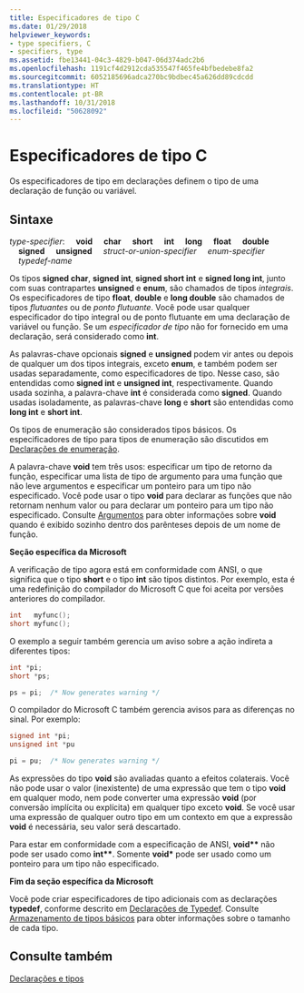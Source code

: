 ```yaml
---
title: Especificadores de tipo C
ms.date: 01/29/2018
helpviewer_keywords:
- type specifiers, C
- specifiers, type
ms.assetid: fbe13441-04c3-4829-b047-06d374adc2b6
ms.openlocfilehash: 1191cf4d2912cda535547f465fe4bfbedebe8fa2
ms.sourcegitcommit: 6052185696adca270bc9bdbec45a626dd89cdcdd
ms.translationtype: HT
ms.contentlocale: pt-BR
ms.lasthandoff: 10/31/2018
ms.locfileid: "50628092"
---
```

# <a name="c-type-specifiers"></a>Especificadores de tipo C

Os especificadores de tipo em declarações definem o tipo de uma declaração de função ou variável.

## <a name="syntax"></a>Sintaxe

*type-specifier*: &nbsp;&nbsp;&nbsp;&nbsp;**void** &nbsp;&nbsp;&nbsp;&nbsp;**char** &nbsp;&nbsp;&nbsp;&nbsp;**short** &nbsp;&nbsp;&nbsp;&nbsp;**int** &nbsp;&nbsp;&nbsp;&nbsp;**long** &nbsp;&nbsp;&nbsp;&nbsp;**float** &nbsp;&nbsp;&nbsp;&nbsp;**double** &nbsp;&nbsp;&nbsp;&nbsp;**signed** &nbsp;&nbsp;&nbsp;&nbsp;**unsigned** &nbsp;&nbsp;&nbsp;&nbsp;*struct-or-union-specifier* &nbsp;&nbsp;&nbsp;&nbsp;*enum-specifier* &nbsp;&nbsp;&nbsp;&nbsp;*typedef-name*

Os tipos **signed char**, **signed int**, **signed short int** e **signed long int**, junto com suas contrapartes **unsigned** e **enum**, são chamados de tipos *integrais*. Os especificadores de tipo **float**, **double** e **long double** são chamados de tipos *flutuantes* ou de *ponto flutuante*. Você pode usar qualquer especificador do tipo integral ou de ponto flutuante em uma declaração de variável ou função. Se um *especificador de tipo* não for fornecido em uma declaração, será considerado como **int**.

As palavras-chave opcionais **signed** e **unsigned** podem vir antes ou depois de qualquer um dos tipos integrais, exceto **enum**, e também podem ser usadas separadamente, como especificadores de tipo. Nesse caso, são entendidas como **signed int** e **unsigned int**, respectivamente. Quando usada sozinha, a palavra-chave **int** é considerada como **signed**. Quando usadas isoladamente, as palavras-chave **long** e **short** são entendidas como **long int** e **short int**.

Os tipos de enumeração são considerados tipos básicos. Os especificadores de tipo para tipos de enumeração são discutidos em [Declarações de enumeração](../c-language/c-enumeration-declarations.md).

A palavra-chave **void** tem três usos: especificar um tipo de retorno da função, especificar uma lista de tipo de argumento para uma função que não leve argumentos e especificar um ponteiro para um tipo não especificado. Você pode usar o tipo **void** para declarar as funções que não retornam nenhum valor ou para declarar um ponteiro para um tipo não especificado. Consulte [Argumentos](../c-language/arguments.md) para obter informações sobre **void** quando é exibido sozinho dentro dos parênteses depois de um nome de função.

**Seção específica da Microsoft**

A verificação de tipo agora está em conformidade com ANSI, o que significa que o tipo **short** e o tipo **int** são tipos distintos. Por exemplo, esta é uma redefinição do compilador do Microsoft C que foi aceita por versões anteriores do compilador.

```C
int   myfunc();
short myfunc();
```

O exemplo a seguir também gerencia um aviso sobre a ação indireta a diferentes tipos:

```C
int *pi;
short *ps;

ps = pi;  /* Now generates warning */
```

O compilador do Microsoft C também gerencia avisos para as diferenças no sinal. Por exemplo:

```C
signed int *pi;
unsigned int *pu

pi = pu;  /* Now generates warning */
```

As expressões do tipo **void** são avaliadas quanto a efeitos colaterais. Você não pode usar o valor (inexistente) de uma expressão que tem o tipo **void** em qualquer modo, nem pode converter uma expressão **void** (por conversão implícita ou explícita) em qualquer tipo exceto **void**. Se você usar uma expressão de qualquer outro tipo em um contexto em que a expressão **void** é necessária, seu valor será descartado.

Para estar em conformidade com a especificação de ANSI, <strong>void\*\*</strong> não pode ser usado como <strong>int\*\*</strong>. Somente **void**<strong>\*</strong> pode ser usado como um ponteiro para um tipo não especificado.

**Fim da seção específica da Microsoft**

Você pode criar especificadores de tipo adicionais com as declarações **typedef**, conforme descrito em [Declarações de Typedef](../c-language/typedef-declarations.md). Consulte [Armazenamento de tipos básicos](../c-language/storage-of-basic-types.md) para obter informações sobre o tamanho de cada tipo.

## <a name="see-also"></a>Consulte também

[Declarações e tipos](../c-language/declarations-and-types.md)
